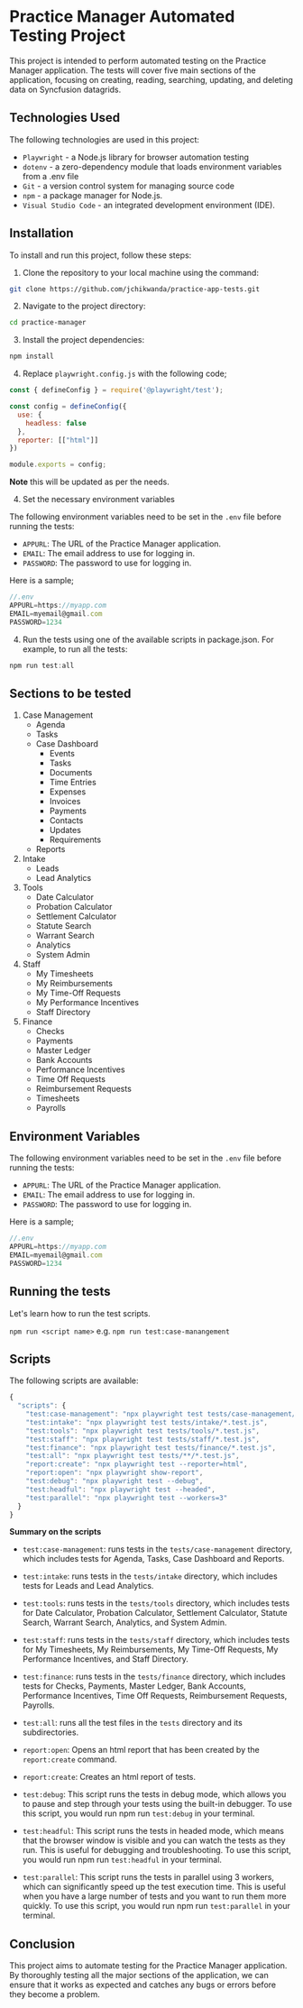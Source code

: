 # Practice Manager Automated Testing Project

This project is intended to perform automated testing on the Practice Manager application. The tests will cover five main sections of the application, focusing on creating, reading, searching, updating, and deleting data on Syncfusion datagrids.

## Technologies Used

The following technologies are used in this project:

- `Playwright` - a Node.js library for browser automation testing
- `dotenv` - a zero-dependency module that loads environment variables from a .env file
- `Git` - a version control system for managing source code
- `npm` - a package manager for Node.js.
- `Visual Studio Code` - an integrated development environment (IDE).

## Installation

To install and run this project, follow these steps:

1. Clone the repository to your local machine using the command:

```bash
git clone https://github.com/jchikwanda/practice-app-tests.git
```

2. Navigate to the project directory:

```bash
cd practice-manager
```

3. Install the project dependencies:

```bash
npm install
```

4. Replace `playwright.config.js` with the following code;

```js
const { defineConfig } = require('@playwright/test');

const config = defineConfig({
  use: {
    headless: false
  },
  reporter: [["html"]]
})

module.exports = config;
```

**Note** this will be updated as per the needs.

4. Set the necessary environment variables

The following environment variables need to be set in the ```.env``` file before running the tests:

- `APPURL`: The URL of the Practice Manager application.
- `EMAIL`: The email address to use for logging in.
- `PASSWORD`: The password to use for logging in.

Here is a sample;

```js
//.env
APPURL=https://myapp.com
EMAIL=myemail@gmail.com
PASSWORD=1234
```

4. Run the tests using one of the available scripts in package.json. For example, to run all the tests:

```js
npm run test:all
```

## Sections to be tested

1. Case Management
    - Agenda
    - Tasks
    - Case Dashboard
        - Events
        - Tasks
        - Documents
        - Time Entries
        - Expenses
        - Invoices
        - Payments
        - Contacts
        - Updates
        - Requirements
    - Reports
2. Intake
    - Leads
    - Lead Analytics
3. Tools
    - Date Calculator
    - Probation Calculator
    - Settlement Calculator
    - Statute Search
    - Warrant Search
    - Analytics
    - System Admin
4. Staff
    - My Timesheets
    - My Reimbursements
    - My Time-Off Requests
    - My Performance Incentives
    - Staff Directory
5. Finance
    - Checks
    - Payments
    - Master Ledger
    - Bank Accounts
    - Performance Incentives
    - Time Off Requests
    - Reimbursement Requests
    - Timesheets
    - Payrolls

## Environment Variables

The following environment variables need to be set in the ```.env``` file before running the tests:

- `APPURL`: The URL of the Practice Manager application.
- `EMAIL`: The email address to use for logging in.
- `PASSWORD`: The password to use for logging in.

Here is a sample;

```js
//.env
APPURL=https://myapp.com
EMAIL=myemail@gmail.com
PASSWORD=1234
```

## Running the tests

Let's learn how to run the test scripts.

`npm run <script name>` e.g. `npm run test:case-manangement`

## Scripts

The following scripts are available:

```js
{
  "scripts": {
    "test:case-management": "npx playwright test tests/case-management/*.test.js",
    "test:intake": "npx playwright test tests/intake/*.test.js",
    "test:tools": "npx playwright test tests/tools/*.test.js",
    "test:staff": "npx playwright test tests/staff/*.test.js",
    "test:finance": "npx playwright test tests/finance/*.test.js",
    "test:all": "npx playwright test tests/**/*.test.js",
    "report:create": "npx playwright test --reporter=html",
    "report:open": "npx playwright show-report",
    "test:debug": "npx playwright test --debug",
    "test:headful": "npx playwright test --headed",
    "test:parallel": "npx playwright test --workers=3"
  }
}
```

**Summary on the scripts**

- `test:case-management`: runs tests in the `tests/case-management` directory, which includes tests for Agenda, Tasks, Case Dashboard and Reports.
- `test:intake`: runs tests in the `tests/intake` directory, which includes tests for Leads and Lead Analytics.
- `test:tools`: runs tests in the `tests/tools` directory, which includes tests for Date Calculator, Probation Calculator, Settlement Calculator, Statute Search, Warrant Search, Analytics, and System Admin.
- `test:staff`: runs tests in the `tests/staff` directory, which includes tests for My Timesheets, My Reimbursements, My Time-Off Requests, My Performance Incentives, and Staff Directory.
- `test:finance`: runs tests in the `tests/finance` directory, which includes tests for Checks, Payments, Master Ledger, Bank Accounts, Performance Incentives, Time Off Requests, Reimbursement Requests, Payrolls.
- `test:all`: runs all the test files in the `tests` directory and its subdirectories.
- `report:open`: Opens an html report that has been created by the `report:create` command.
- `report:create`: Creates an html report of tests.
- `test:debug`: This script runs the tests in debug mode, which allows you to pause and step through your tests using the built-in debugger. To use this script, you would run npm run `test:debug` in your terminal.

- `test:headful`: This script runs the tests in headed mode, which means that the browser window is visible and you can watch the tests as they run. This is useful for debugging and troubleshooting. To use this script, you would run npm run `test:headful` in your terminal.

- `test:parallel`: This script runs the tests in parallel using 3 workers, which can significantly speed up the test execution time. This is useful when you have a large number of tests and you want to run them more quickly. To use this script, you would run npm run `test:parallel` in your terminal.

## Conclusion

This project aims to automate testing for the Practice Manager application. By thoroughly testing all the major sections of the application, we can ensure that it works as expected and catches any bugs or errors before they become a problem.

